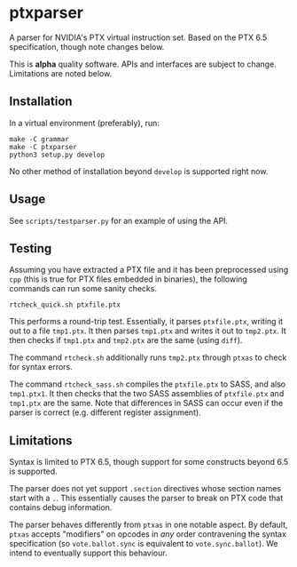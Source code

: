 # ptxparser

A parser for NVIDIA's PTX virtual instruction set. Based on the PTX
6.5 specification, though note changes below.

This is **alpha** quality software. APIs and interfaces are subject to
change. Limitations are noted below.

## Installation

In a virtual environment (preferably), run:

```
make -C grammar
make -C ptxparser
python3 setup.py develop
```

No other method of installation beyond `develop` is supported right now.

## Usage

See `scripts/testparser.py` for an example of using the API.

## Testing

Assuming you have extracted a PTX file and it has been preprocessed
using `cpp` (this is true for PTX files embedded in binaries), the
following commands can run some sanity checks.

```
rtcheck_quick.sh ptxfile.ptx
```

This performs a round-trip test. Essentially, it parses `ptxfile.ptx`,
writing it out to a file `tmp1.ptx`. It then parses `tmp1.ptx` and
writes it out to `tmp2.ptx`. It then checks if `tmp1.ptx` and
`tmp2.ptx` are the same (using `diff`).

The command `rtcheck.sh` additionally runs `tmp2.ptx` through `ptxas`
to check for syntax errors.

The command `rtcheck_sass.sh` compiles the `ptxfile.ptx` to SASS, and
also `tmp1.ptx1`. It then checks that the two SASS assemblies of
`ptxfile.ptx` and `tmp1.ptx` are the same. Note that differences in
SASS can occur even if the parser is correct (e.g. different register
assignment).

## Limitations

Syntax is limited to PTX 6.5, though support for some constructs
beyond 6.5 is supported.

The parser does not yet support `.section` directives whose section
names start with a `.`. This essentially causes the parser to break on
PTX code that contains debug information.

The parser behaves differently from `ptxas` in one notable aspect. By
default, `ptxas` accepts "modifiers" on opcodes in _any_ order
contravening the syntax specification (so `vote.ballot.sync` is
equivalent to `vote.sync.ballot`). We intend to eventually support
this behaviour.

